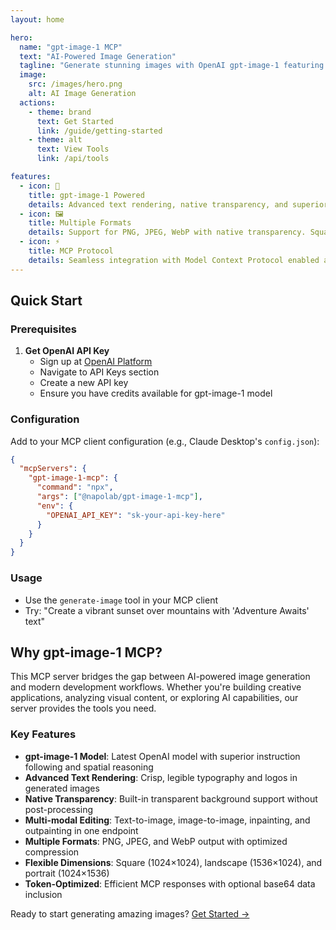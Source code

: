 ```yaml
---
layout: home

hero:
  name: "gpt-image-1 MCP"
  text: "AI-Powered Image Generation"
  tagline: "Generate stunning images with OpenAI gpt-image-1 featuring advanced text rendering and native transparency through MCP"
  image:
    src: /images/hero.png
    alt: AI Image Generation
  actions:
    - theme: brand
      text: Get Started
      link: /guide/getting-started
    - theme: alt
      text: View Tools
      link: /api/tools

features:
  - icon: 🎨
    title: gpt-image-1 Powered
    details: Advanced text rendering, native transparency, and superior instruction following with GPT-4o language understanding
  - icon: 🖼️
    title: Multiple Formats
    details: Support for PNG, JPEG, WebP with native transparency. Square, landscape, and portrait aspect ratios
  - icon: ⚡
    title: MCP Protocol
    details: Seamless integration with Model Context Protocol enabled applications with optimized response formats
---
```


## Quick Start

### Prerequisites

1. **Get OpenAI API Key**
   - Sign up at [OpenAI Platform](https://platform.openai.com/)
   - Navigate to API Keys section
   - Create a new API key
   - Ensure you have credits available for gpt-image-1 model

### Configuration

Add to your MCP client configuration (e.g., Claude Desktop's `config.json`):

```json
{
  "mcpServers": {
    "gpt-image-1-mcp": {
      "command": "npx",
      "args": ["@napolab/gpt-image-1-mcp"],
      "env": {
        "OPENAI_API_KEY": "sk-your-api-key-here"
      }
    }
  }
}
```

### Usage

- Use the `generate-image` tool in your MCP client
- Try: "Create a vibrant sunset over mountains with 'Adventure Awaits' text"

## Why gpt-image-1 MCP?

This MCP server bridges the gap between AI-powered image generation and modern development workflows. Whether you're building creative applications, analyzing visual content, or exploring AI capabilities, our server provides the tools you need.

### Key Features

- **gpt-image-1 Model**: Latest OpenAI model with superior instruction following and spatial reasoning
- **Advanced Text Rendering**: Crisp, legible typography and logos in generated images
- **Native Transparency**: Built-in transparent background support without post-processing
- **Multi-modal Editing**: Text-to-image, image-to-image, inpainting, and outpainting in one endpoint
- **Multiple Formats**: PNG, JPEG, and WebP output with optimized compression
- **Flexible Dimensions**: Square (1024×1024), landscape (1536×1024), and portrait (1024×1536)
- **Token-Optimized**: Efficient MCP responses with optional base64 data inclusion

Ready to start generating amazing images? [Get Started →](/guide/getting-started)
